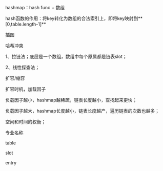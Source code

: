 hashmap：hash func + 数组

hash函数的作用：将key转化为数组的合法索引上，即将key映射到**[0,table.length-1]**

插图



哈希冲突

1、拉链法；底层是一个数组，数组中每个原属都是链表slot；

2、线性探查法；



扩容/缩容

扩容时机，加载因子

负载因子越小，hashmap越稀疏，链表长度越小，查找起来更快；

负载因子越大，hashmap长度越小，链表长度越产，遍历链表的次数也越多；

空间和时间的权衡；





专业名称

table

slot

entry







